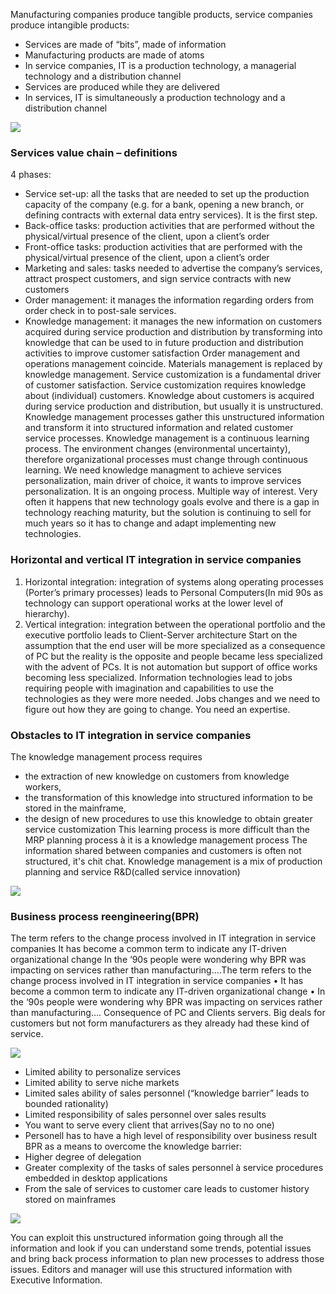 Manufacturing companies produce tangible products, service companies produce intangible products:
- Services are made of “bits”, made of information
- Manufacturing products are made of atoms
- In service companies, IT is a production technology, a managerial technology and a distribution channel
- Services are produced while they are delivered
- In services, IT is simultaneously a production technology and a distribution channel

![](https://i.imgur.com/SNhbJ6a.png)

### Services value chain – definitions
4 phases:
- Service set-up: all the tasks that are needed to set up the production capacity of the company (e.g. for a bank, opening a new branch, or defining contracts with external data entry services). It is the first step.
- Back-office tasks: production activities that are performed without the physical/virtual presence of the client, upon a client’s order
- Front-office tasks: production activities that are performed with the physical/virtual presence of the client, upon a client’s order
- Marketing and sales: tasks needed to advertise the company’s services, attract prospect customers, and sign service contracts with new customers
- Order management: it manages the information regarding orders from order check in to post-sale services.
- Knowledge management: it manages the new information on customers acquired during service production and distribution by transforming into knowledge that can be used to in future production and distribution activities to improve customer satisfaction
Order management and operations management coincide. Materials management is replaced by knowledge management. Service customization is a fundamental driver of customer satisfaction. Service customization requires knowledge about (individual) customers. Knowledge about customers is acquired during service production and distribution, but usually it is unstructured. Knowledge management processes gather this unstructured information and transform it into structured information and related customer service processes. Knowledge management is a continuous learning process. The environment changes (environmental uncertainty), therefore organizational processes must change through continuous learning. 
We need knowledge managment to achieve services personalization, main driver of choice, it wants to improve services personalization.
It is an ongoing process. Multiple way of interest.
Very often it happens that new technology goals evolve and there is a gap in technology reaching maturity, but the solution is continuing to sell for much years so it has to change and adapt implementing new technologies. 
### Horizontal and vertical IT integration in service companies
1. Horizontal integration: integration of systems along operating processes (Porter’s primary processes) leads to Personal Computers(In mid 90s as technology can support operational works at the lower level of hierarchy). 
2. Vertical integration: integration between the operational portfolio and the executive portfolio leads to Client-Server architecture
Start on the assumption that the end user will be more specialized as a consequence of PC but the reality is the opposite and people became less specialized with the advent of PCs.
It is not automation but support of office works becoming less specialized. Information technologies lead to jobs requiring people with imagination and capabilities to use the technologies as they were more needed. Jobs changes and we need to figure out how they are going to change. You need an expertise. 
### Obstacles to IT integration in service companies
The knowledge management process requires
- the extraction of new knowledge on customers from knowledge workers,
- the transformation of this knowledge into structured information to be stored in the mainframe,
- the design of new procedures to use this knowledge to obtain greater service customization
This learning process is more difficult than the MRP planning process à it is a knowledge management process
The information shared between companies and customers is often not structured, it's chit chat. 
Knowledge management is a mix of production planning and service R&D(called service innovation)

![](https://i.imgur.com/gXS9uMm.png)

### Business process reengineering(BPR)
The term refers to the change process involved in IT integration in service companies
It has become a common term to indicate any IT-driven organizational change
In the ‘90s people were wondering why BPR was impacting on services rather than manufacturing….The term refers to the change process involved in IT integration in
service companies
• It has become a common term to indicate any IT-driven organizational
change
• In the ‘90s people were wondering why BPR was impacting on services
rather than manufacturing….
Consequence of PC and Clients servers. Big deals for customers but not form manufacturers as they already had these kind of service. 

![](https://i.imgur.com/yJKzECY.png)

- Limited ability to personalize services
- Limited ability to serve niche markets
- Limited sales ability of sales personnel (“knowledge barrier” leads to bounded rationality)
- Limited responsibility of sales personnel over sales results
- You want to serve every client that arrives(Say no to no one)
- Personell has to have a high level of responsibility over business result
BPR as a means to overcome the knowledge barrier:
- Higher degree of delegation
- Greater complexity of the tasks of sales personnel à service procedures embedded in desktop applications
- From the sale of services to customer care leads to customer history stored on mainframes

![](https://i.imgur.com/N2Q3QV6.png)

You can exploit this unstructured information going through all the information and look if you can understand some trends, potential issues and bring back process information to plan new processes to address those issues. Editors and manager will use this structured information with Executive Information.